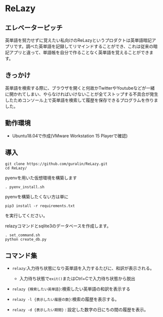 # ReLazy
## エレベーターピッチ
英単語を努力せずに覚えたい私向けのReLazyというプロダクトは英単語暗記アプリです。調べた英単語を記録してリマインドすることができ、これは従来の暗記アプリと違って、単語帳を自分で作ることなく英単語を覚えることができます。

## きっかけ
英単語を検索する際に、ブラウザを開くと何故かTwitterやYoutubeなどが一緒に開かれてしまい、やらなければいけないことが全てストップする不具合が発生したためコンソール上で英単語を検索して履歴を保存できるプログラムを作りました。

## 動作環境
- Ubuntu18.04で作成(VMware Workstation 15 Playerで確認)


## 導入
~~~
git clone https://github.com/guralin/ReLazy.git
cd ReLazy/
~~~

pyenvを用いた仮想環境を構築します
~~~
. pyenv_install.sh
~~~
pyenvを構築したくない方は単に
~~~
pip3 install -r requirements.txt
~~~
を実行してください。


relazyコマンドとsqlite3のデータベースを作成します。
~~~
. set_command.sh
python create_db.py
~~~
## コマンド集
- `relazy`:入力待ち状態になり英単語を入力するたびに、和訳が表示される。
    - 入力待ち状態で`exit()`またはCtrl+Cで入力待ち状態から脱出

- `relazy {検索したい英単語}`:検索したい英単語の和訳を表示する

- `relazy -l {表示したい履歴の数}`:検索の履歴を表示する。

- `relazy -d {表示したい期間}` : 設定した数字の日にちの間の履歴を表示。

